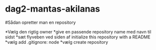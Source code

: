 # dag2-mantas-akilanas


#Sådan opretter man en repository

*Vælg den rigtig owner
*give en passende repository name med navn til sidst
*sæt flyveben ved siden af initialize this repository with a README
*vælg add .gitignore: node
*vælg create repository
